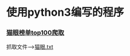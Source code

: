 # 使用python3编写的程序

### [猫眼榜单top100爬取](https://github.com/Axiannu/Python_Spider_Warehouse/blob/master/python3/%E7%8C%AB%E7%9C%BC/maoyan_TOP100.py)
抓取文件——>[猫眼.txt](https://github.com/Axiannu/Python_Spider_Warehouse/blob/master/python3/%E7%8C%AB%E7%9C%BC/%E7%8C%AB%E7%9C%BC.txt)

